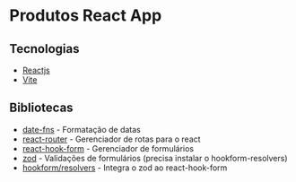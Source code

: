 # Produtos React App

## Tecnologias

- [Reactjs](https://react.dev)
- [Vite](https://vitejs.dev)

## Bibliotecas

- [date-fns](https://date-fns.org) - Formatação de datas
- [react-router](https://github.com/remix-run/react-router) - Gerenciador de rotas para o react
- [react-hook-form](https://react-hook-form.com) - Gerenciador de formulários
- [zod](https://github.com/colinhacks/zod) - Validações de formulários (precisa instalar o hookform-resolvers)
- [hookform/resolvers](https://github.com/react-hook-form/resolvers) - Integra o zod ao react-hook-form
